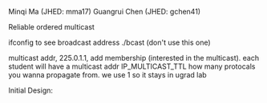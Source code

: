 Minqi Ma (JHED: mma17)
Guangrui Chen (JHED: gchen41)

Reliable ordered multicast 

ifconfig to see broadcast address
./bcast (don't use this one)

multicast addr, 225.0.1.1, add membership (interested in the multicast).
each student will have a multicast addr 
IP_MULTICAST_TTL how many protocals you wanna propagate from. we use 1 so it stays in ugrad lab 

Initial Design: 